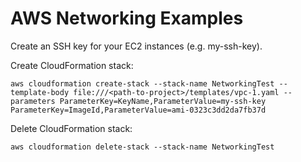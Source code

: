 # AWS Networking Examples

Create an SSH key for your EC2 instances (e.g. my-ssh-key).

Create CloudFormation stack:
```
aws cloudformation create-stack --stack-name NetworkingTest --template-body file:///<path-to-project>/templates/vpc-1.yaml --parameters ParameterKey=KeyName,ParameterValue=my-ssh-key ParameterKey=ImageId,ParameterValue=ami-0323c3dd2da7fb37d
```

Delete CloudFormation stack:
```
aws cloudformation delete-stack --stack-name NetworkingTest
```
